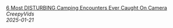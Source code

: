<!--2025-01-21 20:00:08-->
<div class="yb">
  <a class="nodecor" href="/posts.html?tajny/6_most_disturbing_camping_encounters_ever_caught_on_camera">
    <img class="preview" data-videoid="YjbwJsdD7KI" src="https://i2.ytimg.com/vi/YjbwJsdD7KI/hqdefault.jpg" align="middle" alt="">
  </a>
  <div class="inlbl text">
    <a class="nodecor" href="/posts.html?tajny/6_most_disturbing_camping_encounters_ever_caught_on_camera">6 Most DISTURBING Camping Encounters Ever Caught On Camera</a><br>
    <i class="smaller2">CreepyVids</i><br>
    <i class="smaller3">2025-01-21</i>
  </div>
</div>
